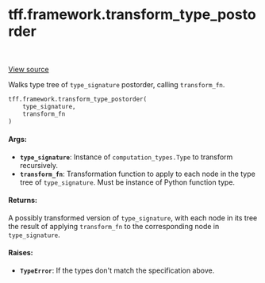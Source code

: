 <div itemscope itemtype="http://developers.google.com/ReferenceObject">
<meta itemprop="name" content="tff.framework.transform_type_postorder" />
<meta itemprop="path" content="Stable" />
</div>

# tff.framework.transform_type_postorder

<table class="tfo-notebook-buttons tfo-api" align="left">
</table>

<a target="_blank" href="http://github.com/tensorflow/federated/tree/master/tensorflow_federated/python/core/impl/type_utils.py">View
source</a>

Walks type tree of `type_signature` postorder, calling `transform_fn`.

```python
tff.framework.transform_type_postorder(
    type_signature,
    transform_fn
)
```

<!-- Placeholder for "Used in" -->

#### Args:

*   <b>`type_signature`</b>: Instance of `computation_types.Type` to transform
    recursively.
*   <b>`transform_fn`</b>: Transformation function to apply to each node in the
    type tree of `type_signature`. Must be instance of Python function type.

#### Returns:

A possibly transformed version of `type_signature`, with each node in its tree
the result of applying `transform_fn` to the corresponding node in
`type_signature`.

#### Raises:

*   <b>`TypeError`</b>: If the types don't match the specification above.
